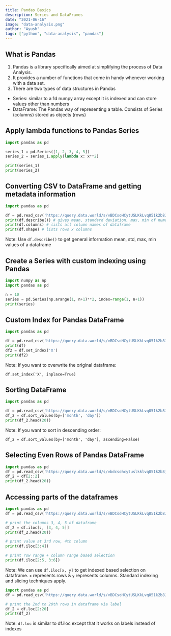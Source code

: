 ```yaml
---
title: Pandas Basics
description: Series and DataFrames
date: "2021-06-16"
image: "data-analysis.png"
author: "Ayush"
tags: ["python", "data-analysis", "pandas"]
---
```


## What is Pandas
1. Pandas is a library specifically aimed at simplifying the process of Data Analysis.
1. It provides a number of functions that come in handy whenever working with a data set.
1. There are two types of data structures in Pandas
  - Series: similar to a 1d numpy array except it is indexed and can store values other than numbers
  - DataFrame: The Pandas way of representing a table. Consists of Series (columns) stored as objects (rows)

## Apply lambda functions to Pandas Series
```py heading="Using Pandas apply method on Series object"
import pandas as pd

series_1 = pd.Series([1, 2, 3, 4, 5])
series_2 = series_1.apply(lambda x: x**2)

print(series_1)
print(series_2)
```

## Converting CSV to DataFrame and getting metadata information

```py heading="Creating and Describing dataframe from CSV using Pandas"
import pandas as pd

df = pd.read_csv('https://query.data.world/s/vBDCsoHCytUSLKkLvq851k2b8JOCkF')
print(df.describe()) # gives mean, standard deviation, max, min of numeric values
print(df.columns) # lists all column names of dataframe
print(df.shape) # lists rows x columns
```

Note: Use `df.describe()` to get general information mean, std, max, min values of a dataframe

## Create a Series with custom indexing using Pandas
```py heading="pd.Series using custom indexing"
import numpy as np
import pandas as pd

n = 10
series = pd.Series(np.arange(1, n+1)**2, index=range(1, n+1))
print(series)
```

## Custom Index for Pandas DataFrame
```py heading="Change index of Pandas DataFrame"
import pandas as pd

df = pd.read_csv('https://query.data.world/s/vBDCsoHCytUSLKkLvq851k2b8JOCkF')
print(df)
df2 = df.set_index('X')
print(df2)
```
Note: If you want to overwrite the original dataframe:  
```
df.set_index('X', inplace=True)
```

## Sorting DataFrame 
```py heading="Sorting Pandas DataFrame based on Month and Day"
import pandas as pd

df = pd.read_csv('https://query.data.world/s/vBDCsoHCytUSLKkLvq851k2b8JOCkF')
df_2 = df.sort_values(by=['month', 'day'])
print(df_2.head(20))
```
Note: If you want to sort in descending order:  
```
df_2 = df.sort_values(by=['month', 'day'], ascending=False)
```

## Selecting Even Rows of Pandas DataFrame
```py heading='Selecting Even Rows of pd.DataFrame excluding the 0th row'
import pandas as pd
df = pd.read_csv('https://query.data.world/s/vbdcsohcytuslkklvq851k2b8jockf')
df_2 = df[2::2]
print(df_2.head(20))
```

## Accessing parts of the dataframes
```py heading="Access DataFrame via Positions (Index) using df.iloc"
import pandas as pd
df = pd.read_csv('https://query.data.world/s/vBDCsoHCytUSLKkLvq851k2b8JOCkF')

# print the columns 3, 4, 5 of dataframe
df_2 = df.iloc[:, [3, 4, 5]]
print(df_2.head(20))

# print value at 3rd row, 4th column
print(df.iloc[3:4])

# print row range + column range based selection
print(df.iloc[2:5, 3:6])
```
Note: We can use `df.iloc[x, y]` to get indexed based selection on dataframe. `x` represents rows & `y` represents columns. Standard indexing and slicing techniques apply.

```py heading="Label based indexing on Pandas DataFrame using df.loc"
import pandas as pd
df = pd.read_csv('https://query.data.world/s/vBDCsoHCytUSLKkLvq851k2b8JOCkF')

# print the 2nd to 20th rows in dataframe via label
df_2 = df.loc[2:20]
print(df_2)
```
Note: `df.loc` is similar to df.iloc except that it works on labels instead of indexes
